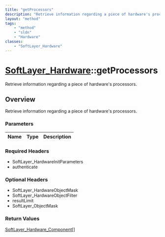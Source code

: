 ```yaml
---
title: "getProcessors"
description: "Retrieve information regarding a piece of hardware's processors."
layout: "method"
tags:
    - "method"
    - "sldn"
    - "Hardware"
classes:
    - "SoftLayer_Hardware"
---
```

# [SoftLayer_Hardware](/reference/services/SoftLayer_Hardware)::getProcessors

Retrieve information regarding a piece of hardware's processors.


## Overview 
Retrieve information regarding a piece of hardware's processors.

### Parameters 
|Name | Type | Description |
| --- | --- | --- |


### Required Headers
* SoftLayer_HardwareInitParameters
* authenticate

### Optional Headers
* SoftLayer_HardwareObjectMask
* SoftLayer_HardwareObjectFilter
* resultLimit
* SoftLayer_ObjectMask

### Return Values
<a href='/reference/datatypes/SoftLayer_Hardware_Component'>SoftLayer_Hardware_Component[] </a>

